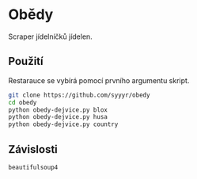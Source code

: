 # Obědy

Scraper jídelníčků jídelen.

## Použití
Restarauce se vybírá pomocí prvního argumentu skript.

```bash
git clone https://github.com/syyyr/obedy
cd obedy
python obedy-dejvice.py blox
python obedy-dejvice.py husa
python obedy-dejvice.py country
```

## Závislosti
```
beautifulsoup4
```
